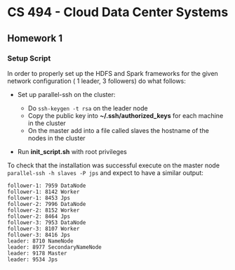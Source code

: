 # CS 494 - Cloud Data Center Systems

## Homework 1

### Setup Script

In order to properly set up the HDFS and Spark frameworks for the given network configuration ( 1 leader, 3 followers) do what follows:

- Set up parallel-ssh on the cluster:
	- Do `ssh-keygen -t rsa` on the leader node
	- Copy the public key into __~/.ssh/authorized_keys__ for each machine in the cluster
	- On the master add into a file called slaves the hostname of the nodes in the cluster 

- Run __init_script.sh__ with root privileges 

To check that the installation was successful execute on the master node `parallel-ssh -h slaves -P jps` and expect to have a similar output:

```
follower-1: 7959 DataNode
follower-1: 8142 Worker
follower-1: 8453 Jps
follower-2: 7996 DataNode
follower-2: 8152 Worker
follower-2: 8464 Jps
follower-3: 7953 DataNode
follower-3: 8107 Worker
follower-3: 8416 Jps
leader: 8710 NameNode
leader: 8977 SecondaryNameNode
leader: 9178 Master
leader: 9534 Jps
```
